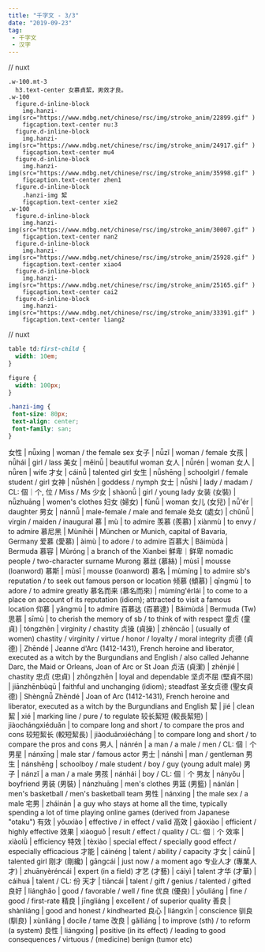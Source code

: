 ```yaml
---
title: "千字文 - 3/3"
date: "2019-09-23"
tag: 
 - 千字文
 - 汉字
---
```

// nuxt
```pug
.w-100.mt-3
  h3.text-center 女慕貞絜，男效才良。
.w-100
  figure.d-inline-block
    img.hanzi-img(src="https://www.mdbg.net/chinese/rsc/img/stroke_anim/22899.gif" )
    figcaption.text-center nu:3
  figure.d-inline-block
    img.hanzi-img(src="https://www.mdbg.net/chinese/rsc/img/stroke_anim/24917.gif" )
    figcaption.text-center mu4
  figure.d-inline-block
    img.hanzi-img(src="https://www.mdbg.net/chinese/rsc/img/stroke_anim/35998.gif" )
    figcaption.text-center zhen1
  figure.d-inline-block
    .hanzi-img 絜
    figcaption.text-center xie2
.w-100
  figure.d-inline-block
    img.hanzi-img(src="https://www.mdbg.net/chinese/rsc/img/stroke_anim/30007.gif" )
    figcaption.text-center nan2
  figure.d-inline-block
    img.hanzi-img(src="https://www.mdbg.net/chinese/rsc/img/stroke_anim/25928.gif" )
    figcaption.text-center xiao4
  figure.d-inline-block
    img.hanzi-img(src="https://www.mdbg.net/chinese/rsc/img/stroke_anim/25165.gif" )
    figcaption.text-center cai2
  figure.d-inline-block
    img.hanzi-img(src="https://www.mdbg.net/chinese/rsc/img/stroke_anim/33391.gif" )
    figcaption.text-center liang2
```
<!-- excerpt_separator -->
// nuxt
```css
table td:first-child {
  width: 10em;
}

figure {
  width: 100px;
}

.hanzi-img {
 font-size: 80px;
 text-align: center;
 font-family: san;
}
```

女性 | nǚxìng | woman / the female sex
女子 | nǚzǐ | woman / female
女孩 | nǚhái | girl / lass
美女 | měinǚ | beautiful woman
女人 | nǚrén | woman
女人 | nǚren | wife
才女 | cáinǚ | talented girl
女生 | nǚshēng | schoolgirl / female student / girl
女神 | nǚshén | goddess / nymph
女士 | nǚshì | lady / madam / CL: 個｜个, 位 / Miss / Ms
少女 | shàonǚ | girl / young lady
女装 (女裝) | nǚzhuāng | women's clothes
妇女 (婦女) | fùnǚ | woman
女儿 (女兒) | nǚ'ér | daughter
男女 | nánnǚ | male-female / male and female
处女 (處女) | chǔnǚ | virgin / maiden / inaugural
慕 | mù | to admire
羡慕 (羨慕) | xiànmù | to envy / to admire
慕尼黑 | Mùníhēi | München or Munich, capital of Bavaria, Germany
爱慕 (愛慕) | àimù | to adore / to admire
百慕大 | Bǎimùdà | Bermuda
慕容 | Mùróng | a branch of the Xianbei 鮮卑｜鲜卑 nomadic people / two-character surname Murong
慕丝 (慕絲) | mùsī | mousse (loanword)
慕斯 | mùsī | mousse (loanword)
慕名 | mùmíng | to admire sb's reputation / to seek out famous person or location
倾慕 (傾慕) | qīngmù | to adore / to admire greatly
慕名而来 (慕名而來) | mùmíng'érlái | to come to a place on account of its reputation (idiom); attracted to visit a famous location
仰慕 | yǎngmù | to admire
百慕达 (百慕達) | Bǎimùdá | Bermuda (Tw)
思慕 | sīmù | to cherish the memory of sb / to think of with respect
童贞 (童貞) | tóngzhēn | virginity / chastity
贞操 (貞操) | zhēncāo | (usually of women) chastity / virginity / virtue / honor / loyalty / moral integrity
贞德 (貞德) | Zhēndé | Jeanne d'Arc (1412-1431), French heroine and liberator, executed as a witch by the Burgundians and English / also called Jehanne Darc, the Maid or Orleans, Joan of Arc or St Joan
贞洁 (貞潔) | zhēnjié | chastity
忠贞 (忠貞) | zhōngzhēn | loyal and dependable
坚贞不屈 (堅貞不屈) | jiānzhēnbùqū | faithful and unchanging (idiom); steadfast
圣女贞德 (聖女貞德) | Shèngnǚ Zhēndé | Joan of Arc (1412-1431), French heroine and liberator, executed as a witch by the Burgundians and English
絜 | jié | clean
絜 | xié | marking line / pure / to regulate
较长絜短 (較長絜短) | jiàochángxiéduǎn | to compare long and short / to compare the pros and cons
较短絜长 (較短絜長) | jiàoduǎnxiécháng | to compare long and short / to compare the pros and cons
男人 | nánrén | a man / a male / men / CL: 個｜个
男星 | nánxīng | male star / famous actor
男士 | nánshì | man / gentleman
男生 | nánshēng | schoolboy / male student / boy / guy (young adult male)
男子 | nánzǐ | a man / a male
男孩 | nánhái | boy / CL: 個｜个
男友 | nányǒu | boyfriend
男装 (男裝) | nánzhuāng | men's clothes
男篮 (男籃) | nánlán | men's basketball / men's basketball team
男性 | nánxìng | the male sex / a male
宅男 | zháinán | a guy who stays at home all the time, typically spending a lot of time playing online games (derived from Japanese "otaku")
有效 | yǒuxiào | effective / in effect / valid
高效 | gāoxiào | efficient / highly effective
效果 | xiàoguǒ | result / effect / quality / CL: 個｜个
效率 | xiàolǜ | efficiency
特效 | tèxiào | special effect / specially good effect / especially efficacious
才能 | cáinéng | talent / ability / capacity
才女 | cáinǚ | talented girl
刚才 (剛纔) | gāngcái | just now / a moment ago
专业人才 (專業人才) | zhuānyèréncái | expert (in a field)
才艺 (才藝) | cáiyì | talent
才华 (才華) | cáihuá | talent / CL: 份
天才 | tiāncái | talent / gift / genius / talented / gifted
良好 | liánghǎo | good / favorable / well / fine
优良 (優良) | yōuliáng | fine / good / first-rate
精良 | jīngliáng | excellent / of superior quality
善良 | shànliáng | good and honest / kindhearted
良心 | liángxīn | conscience
驯良 (馴良) | xùnliáng | docile / tame
改良 | gǎiliáng | to improve (sth) / to reform (a system)
良性 | liángxìng | positive (in its effect) / leading to good consequences / virtuous / (medicine) benign (tumor etc)
